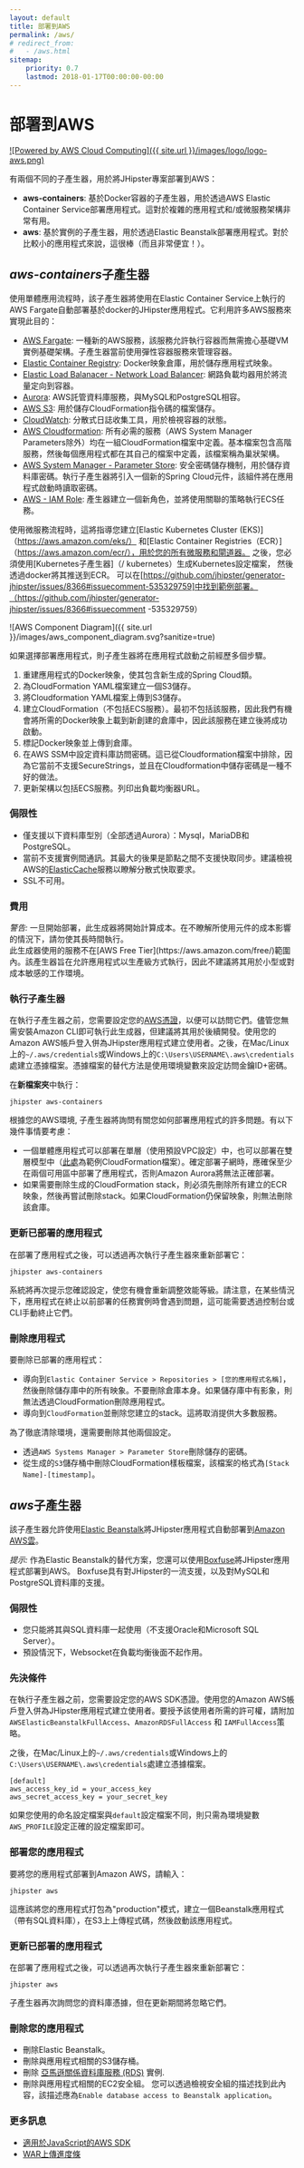 ```yaml
---
layout: default
title: 部署到AWS
permalink: /aws/
# redirect_from:
#   - /aws.html
sitemap:
    priority: 0.7
    lastmod: 2018-01-17T00:00:00-00:00
---
```


# <i class="fa fa-cloud-upload"></i> 部署到AWS

[![Powered by AWS Cloud Computing]({{ site.url }}/images/logo/logo-aws.png)](https://aws.amazon.com/what-is-cloud-computing)

有兩個不同的子產生器，用於將JHipster專案部署到AWS：
* **aws-containers**: 基於Docker容器的子產生器，用於透過AWS Elastic Container Service部署應用程式。這對於複雜的應用程式和/或微服務架構非常有用。
* **aws**: 基於實例的子產生器，用於透過Elastic Beanstalk部署應用程式。對於比較小的應用程式來說，這很棒（而且非常便宜！）。

## *aws-containers*子產生器
使用單體應用流程時，該子產生器將使用在Elastic Container Service上執行的AWS Fargate自動部署基於docker的JHipster應用程式。它利用許多AWS服務來實現此目的：
- [AWS Fargate](https://aws.amazon.com/fargate/): 一種新的AWS服務，該服務允許執行容器而無需擔心基礎VM實例基礎架構。子產生器當前使用彈性容器服務來管理容器。
- [Elastic Container Registry](https://aws.amazon.com/ecr/): Docker映象倉庫，用於儲存應用程式映象。
- [Elastic Load Balanacer - Network Load Balancer](https://aws.amazon.com/elasticloadbalancing): 網路負載均器用於將流量定向到容器。
- [Aurora](https://aws.amazon.com/rds/aurora): AWS託管資料庫服務，與MySQL和PostgreSQL相容。
- [AWS S3](https://aws.amazon.com/s3): 用於儲存CloudFormation指令碼的檔案儲存。
- [CloudWatch](https://aws.amazon.com/cloudwatch): 分散式日誌收集工具，用於檢視容器的狀態。
- [AWS Cloudformation](https://aws.amazon.com/cloudformation):  所有必需的服務（AWS System Manager Parameters除外）均在一組CloudFormation檔案中定義。基本檔案包含高階服務，然後每個應用程式都在其自己的檔案中定義，該檔案稱為巢狀架構。
- [AWS System Manager - Parameter Store](https://aws.amazon.com/systems-manager/features/): 安全密碼儲存機制，用於儲存資料庫密碼。執行子產生器將引入一個新的Spring Cloud元件，該組件將在應用程式啟動時讀取密碼。
- [AWS - IAM Role](https://docs.aws.amazon.com/IAM/latest/UserGuide/id_roles.html): 產生器建立一個新角色，並將使用關聯的策略執行ECS任務。

使用微服務流程時，這將指導您建立[Elastic Kubernetes Cluster (EKS)]（https://aws.amazon.com/eks/）
和[Elastic Container Registries（ECR）]（https://aws.amazon.com/ecr/），用於您的所有微服務和閘道器。 之後，您必須使用[Kubernetes子產生器]（/ kubernetes）生成Kubernetes設定檔案，
然後 透過docker將其推送到ECR。 可以在[https://github.com/jhipster/generator-jhipster/issues/8366#issuecomment-535329759]中找到範例部署。（https://github.com/jhipster/generator-jhipster/issues/8366#issuecomment -535329759）

![AWS Component Diagram]({{ site.url }}/images/aws_component_diagram.svg?sanitize=true)

如果選擇部署應用程式，則子產生器將在應用程式啟動之前經歷多個步驟。
1. 重建應用程式的Docker映象，使其包含新生成的Spring Cloud類。
2. 為CloudFormation YAML檔案建立一個S3儲存。
3. 將Cloudformation YAML檔案上傳到S3儲存。
4. 建立CloudFormation（不包括ECS服務）。最初不包括該服務，因此我們有機會將所需的Docker映象上載到新創建的倉庫中，因此該服務在建立後將成功啟動。
5. 標記Docker映象並上傳到倉庫。
6. 在AWS SSM中設定資料庫訪問密碼。這已從Cloudformation檔案中排除，因為它當前不支援SecureStrings，並且在Cloudformation中儲存密碼是一種不好的做法。
7. 更新架構以包括ECS服務。列印出負載均衡器URL。

### 侷限性
- 僅支援以下資料庫型別（全部透過Aurora）：Mysql，MariaDB和PostgreSQL。
- 當前不支援實例間通訊。其最大的後果是節點之間不支援快取同步。建議檢視AWS的[ElasticCache](https://aws.amazon.com/elasticache/)服務以瞭解分散式快取要求。
- SSL不可用。

### 費用
<div class="alert alert-warning"><i>警告: </i>
一旦開始部署，此生成器將開始計算成本。在不瞭解所使用元件的成本影響的情況下，請勿使其長時間執行。 </div>
此生成器使用的服務不在[AWS Free Tier](https://aws.amazon.com/free/)範圍內。該產生器旨在允許應用程式以生產級方式執行，因此不建議將其用於小型或對成本敏感的工作環境。

### 執行子產生器


在執行子產生器之前，您需要設定您的[AWS憑證](https://docs.aws.amazon.com/cli/latest/userguide/cli-config-files.html)，以便可以訪問它們。儘管您無需安裝Amazon CLI即可執行此生成器，但建議將其用於後續開發。使用您的Amazon AWS帳戶登入併為JHipster應用程式建立使用者。之後，在Mac/Linux上的`~/.aws/credentials`或Windows上的`C:\Users\USERNAME\.aws\credentials`處建立憑據檔案。憑據檔案的替代方法是使用環境變數來設定訪問金鑰ID+密碼。

 在**新檔案夾**中執行：

`jhipster aws-containers`

根據您的AWS環境, 子產生器將詢問有關您如何部署應用程式的許多問題。有以下幾件事情要考慮：
- 一個單體應用程式可以部署在單層（使用預設VPC設定）中，也可以部署在雙層模型中（[此處](https://github.com/satterly/AWSCloudFormation-samples/blob/master/multi-tier-web-app-in-vpc.template)為範例CloudFormation檔案）。確定部署子網時，應確保至少在兩個可用區中部署了應用程式，否則Amazon Aurora將無法正確部署。
- 如果需要刪除生成的CloudFormation stack，則必須先刪除所有建立的ECR映象，然後再嘗試刪除stack。如果CloudFormation仍保留映象，則無法刪除該倉庫。

### 更新已部署的應用程式

在部署了應用程式之後，可以透過再次執行子產生器來重新部署它：

`jhipster aws-containers`

系統將再次提示您確認設定，使您有機會重新調整效能等級。請注意，在某些情況下，應用程式在終止以前部署的任務實例時會遇到問題，這可能需要透過控制台或CLI手動終止它們。

### 刪除應用程式
要刪除已部署的應用程式：
* 導向到`Elastic Container Service > Repositories > [您的應用程式名稱]`，然後刪除儲存庫中的所有映象。不要刪除倉庫本身。如果儲存庫中有影象，則無法透過CloudFormation刪除應用程式。
* 導向到`CloudFormation`並刪除您建立的stack。這將取消提供大多數服務。

為了徹底清除環境，還需要刪除其他兩個設定。
* 透過`AWS Systems Manager > Parameter Store`刪除儲存的密碼。
* 從生成的`S3`儲存桶中刪除CloudFormation樣板檔案，該檔案的格式為`[Stack Name]-[timestamp]`。

## *aws*子產生器

該子產生器允許使用[Elastic Beanstalk](https://docs.aws.amazon.com/elasticbeanstalk/latest/dg/Welcome.html)將JHipster應用程式自動部署到[Amazon AWS雲](https://aws.amazon.com/)。

<div class="alert alert-info"> <i>提示:</i> 作為Elastic Beanstalk的替代方案，您還可以使用<a href="{{ site.url }}/boxfuse/">Boxfuse</a>將JHipster應用程式部署到AWS。
Boxfuse具有對JHipster的一流支援，以及對MySQL和PostgreSQL資料庫的支援。</div>

### 侷限性

*   您只能將其與SQL資料庫一起使用（不支援Oracle和Microsoft SQL Server）。
*   預設情況下，Websocket在負載均衡後面不起作用。

### 先決條件

在執行子產生器之前，您需要設定您的AWS SDK憑證。使用您的Amazon AWS帳戶登入併為JHipster應用程式建立使用者。要授予該使用者所需的許可權，請附加`AWSElasticBeanstalkFullAccess`、`AmazonRDSFullAccess` 和 `IAMFullAccess`策略。

之後，在Mac/Linux上的`~/.aws/credentials`或Windows上的`C:\Users\USERNAME\.aws\credentials`處建立憑據檔案。

```
[default]
aws_access_key_id = your_access_key
aws_secret_access_key = your_secret_key
```

如果您使用的命名設定檔案與`default`設定檔案不同，則只需為環境變數`AWS_PROFILE`設定正確的設定檔案即可。

### 部署您的應用程式

要將您的應用程式部署到Amazon AWS，請輸入：

`jhipster aws`

這應該將您的應用程式打包為"production"模式，建立一個Beanstalk應用程式（帶有SQL資料庫），在S3上上傳程式碼，然後啟動該應用程式。

### 更新已部署的應用程式

在部署了應用程式之後，可以透過再次執行子產生器來重新部署它：

`jhipster aws`

子產生器再次詢問您的資料庫憑據，但在更新期間將忽略它們。

### 刪除您的應用程式

- 刪除Elastic Beanstalk。
- 刪除與應用程式相關的S3儲存桶。
- 刪除 [亞馬遜關係資料庫服務 (RDS)](https://aws.amazon.com/rds/) 實例.
- 刪除與應用程式相關的EC2安全組。 您可以透過檢視安全組的描述找到此內容，該描述應為`Enable database access to Beanstalk application`。

### 更多訊息

*   [適用於JavaScript的AWS SDK ](http://aws.amazon.com/sdk-for-node-js)
*   [WAR上傳進度條](https://github.com/tj/node-progress)

